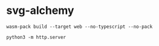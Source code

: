 # svg-alchemy

```
wasm-pack build --target web --no-typescript --no-pack
```

```
python3 -m http.server
```